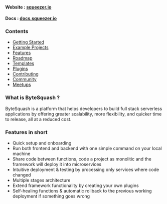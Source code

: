 #### Website : [squeezer.io](https://bytesquash.com)
#### Docs : [docs.squeezer.io](https://docs.bytesquash.com/)

### Contents

* [Getting Started](#getting-started)
* [Example Projects](#example-projects)
* [Features](#features)
* [Roadmap](#roadmap)
* [Templates](#templates)
* [Plugins](#plugins)
* [Contributing](#contributing)
* [Community](#community)
* [Meetups](#meetups)

### What is ByteSquash ?

ByteSquash is a platform that helps developers to build full stack serverless applications by offering greater scalability, more flexibility, and quicker time to release, all at a reduced cost.

### <a name="features"></a>Features in short

- Quick setup and onboarding
- Run both frontend and backend with one simple command on your local machine
- Share code between functions, code a project as monolitic and the framework will deploy it into microservices 
- Intuitive deployment & testing by processing only services where code changed
- Multiple stages architecture
- Extend framework functionality by creating your own plugins
- Self-healing functions & automatic rollback to the previous working deployment if something goes wrong